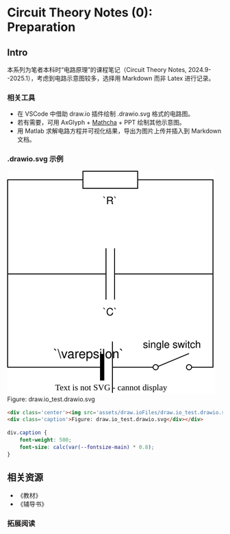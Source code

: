 # Circuit Theory Notes (0): Preparation

## Intro

本系列为笔者本科时“电路原理”的课程笔记（Circuit Theory Notes, 2024.9--2025.1），考虑到电路示意图较多，选择用 Markdown 而非 Latex 进行记录。

### 相关工具

- 在 VSCode 中借助 draw.io 插件绘制 .drawio.svg 格式的电路图。
- 若有需要，可用 AxGlyph + [Mathcha](https://www.mathcha.io/editor) + PPT 绘制其他示意图。
- 用 Matlab 求解电路方程并可视化结果，导出为图片上传并插入到 Markdown 文档。

### .drawio.svg 示例

<div class='center'><img src='assets/draw.ioFiles/draw.io_test.drawio.svg' alt='img'/>
<div class='caption'>Figure: draw.io_test.drawio.svg</div></div>


``` html
<div class='center'><img src='assets/draw.ioFiles/draw.io_test.drawio.svg' alt='img'/>
<div class='caption'>Figure: draw.io_test.drawio.svg</div></div>
```

``` css
div.caption {
    font-weight: 500;
    font-size: calc(var(--fontsize-main) * 0.8);
}
```


## 相关资源

- 《教材》
- 《辅导书》

### 拓展阅读

